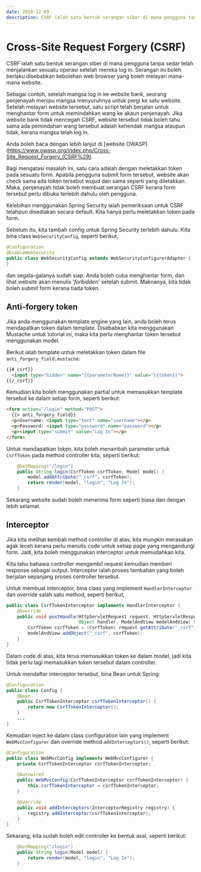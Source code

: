 ```yaml
---
date: 2018-12-09
description: CSRF ialah satu bentuk serangan siber di mana pengguna tanpa sedar telah menjalankan sesuatu operasi setelah mereka log in.
---
```


# Cross-Site Request Forgery (CSRF)

CSRF ialah satu bentuk serangan siber di mana pengguna tanpa sedar telah
menjalankan sesuatu operasi setelah mereka log in. Serangan ini boleh berlaku
disebabkan kebolehan web browser yang boleh melayari mana-mana website.

Sebagai contoh, setelah mangsa log in ke website bank, seorang penjenayah menipu
mangsa menyuruhnya untuk pergi ke satu website. Setelah melayari website
tersebut, satu script telah berjalan untuk menghantar form untuk memindahkan
wang ke akaun penjenayah. Jika website bank tidak mencegah CSRF, website
tersebut tidak boleh tahu sama ada pemindahan wang tersebut adalah kehendak
mangsa ataupun tidak, kerana mangsa telah log in.

Anda boleh baca dengan lebih lanjut di [website
OWASP](https://www.owasp.org/index.php/Cross-Site_Request_Forgery_(CSRF%29).

Bagi mengatasi masalah ini, satu cara adalah dengan meletakkan token pada
sesuatu form. Apabila pengguna submit form tersebut, website akan check sama ada
token tersebut wujud dan sama seperti yang diletakkan. Maka, penjenayah tidak
boleh membuat serangan CSRF kerana form tersebut perlu dibuka terlebih dahulu
oleh pengguna.

Kelebihan menggunakan Spring Security ialah pemeriksaan untuk CSRF telahpun
disediakan secara default. Kita hanya perlu meletakkan token pada form.

Sebelum itu, kita tambah config untuk Spring Security terlebih dahulu. Kita bina
class `WebSecurityConfig`, seperti berikut,

```java
@Configuration
@EnableWebSecurity
public class WebSecurityConfig extends WebSecurityConfigurerAdapter {
}
```

dan segala-galanya sudah siap. Anda boleh cuba menghantar form, dan lihat
website akan menulis '*forbidden*' setelah submit. Maknanya, kita tidak boleh
submit form kerana tiada token.

## Anti-forgery token

Jika anda menggunakan template engine yang lain, anda boleh terus mendapatkan
token dalam template. Disebabkan kita menggunakan Mustache untuk tutorial ini,
maka kita perlu menghantar token tersebut menggunakan model.

Berikut ialah template untuk meletakkan token dalam file
`anti_forgery_field.mustache`:

```html
{{#_csrf}}
  <input type="hidden" name="{{parameterName}}" value="{{token}}">
{{/_csrf}}
```

Kemudian kita boleh menggunakan partial untuk memasukkan template tersebut ke
dalam setiap form, seperti berikut:

```html
<form action="/login" method="POST">
  {{> anti_forgery_field}}
  <p>Username: <input type="text" name="username"></p>
  <p>Password: <input type="password" name="password"></p>
  <p><input type="submit" value="Log In"></p>
</form>
```

Untuk mendapatkan token, kita boleh menambah parameter untuk `CsrfToken` pada
method controller kita, seperti berikut:

```java
    @GetMapping("/login")
    public String login(CsrfToken csrfToken, Model model) {
        model.addAttribute("_csrf", csrfToken);
        return render(model, "login", "Log In");
    }
```

Sekarang website sudah boleh menerima form seperti biasa dan dengan lebih
selamat.

## Interceptor

Jika kita melihat kembali method controller di atas, kita mungkin merasakan agak
leceh kerana perlu menulis code untuk setiap page yang mengandungi form. Jadi,
kita boleh menggunakan interceptor untuk memudahkan kita.

Kita tahu bahawa controller mengambil request kemudian memberi response sebagai
output. Interceptor ialah proses tambahan yang boleh berjalan sepanjang proses
controller tersebut.

Untuk membuat interceptor, bina class yang implement `HandlerInterceptor` dan
override salah satu method, seperti berikut,

```java
public class CsrfTokenInterceptor implements HandlerInterceptor {
    @Override
    public void postHandle(HttpServletRequest request, HttpServletResponse response,
                           Object handler, ModelAndView modelAndView) throws Exception {
        CsrfToken csrfToken = (CsrfToken) request.getAttribute("_csrf");
        modelAndView.addObject("_csrf", csrfToken);
    }
}
```

Dalam code di atas, kita terus memasukkan token ke dalam model, jadi kita tidak
perlu lagi memasukkan token tersebut dalam controller.

Untuk mendaftar interceptor tersebut, bina Bean untuk Spring:

```java
@Configuration
public class Config {
    @Bean
    public CsrfTokenInterceptor csrfTokenInterceptor() {
        return new CsrfTokenInterceptor();
    }
    ...
}
```

Kemudian inject ke dalam class configuration lain yang implement
`WebMvcConfigurer` dan override method `addInterceptors()`, seperti berikut:

```java
@Configuration
public class WebMvcConfig implements WebMvcConfigurer {
    private CsrfTokenInterceptor csrfTokenInterceptor;

    @Autowired
    public WebMvcConfig(CsrfTokenInterceptor csrfTokenInterceptor) {
        this.csrfTokenInterceptor = csrfTokenInterceptor;
    }

    @Override
    public void addInterceptors(InterceptorRegistry registry) {
        registry.addInterceptor(csrfTokenInterceptor);
    }
}
```

Sekarang, kita sudah boleh edit controller ke bentuk asal, seperti berikut:

```java
    @GetMapping("/login")
    public String login(Model model) {
        return render(model, "login", "Log In");
    }
```
